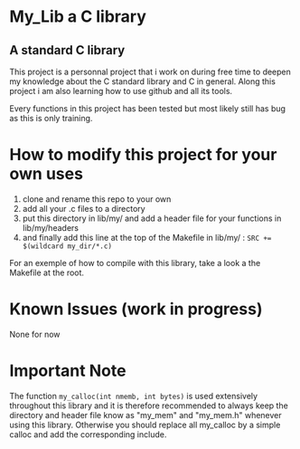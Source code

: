 # My_Lib a C library 

## A standard C library

This project is a personnal project that i work on during free time to deepen my knowledge about the C standard library and C in general.
Along this project i am also learning how to use github and all its tools.

Every functions in this project has been tested but most likely still has bug as this is only training.

# How to modify this project for your own uses

1. clone and rename this repo to your own
2. add all your .c files to a directory
3. put this directory in lib/my/ and add a header file for your functions in lib/my/headers
4. and finally add this line at the top of the Makefile in lib/my/ : ```SRC += $(wildcard my_dir/*.c)```

For an exemple of how to compile with this library, take a look a the Makefile at the root.

# Known Issues (work in progress)

None for now

# Important Note

The function ```my_calloc(int nmemb, int bytes)``` is used extensively throughout this library and it is therefore recommended to always keep the directory and header file know as "my_mem" and "my_mem.h" whenever using this library. Otherwise you should replace all my_calloc by a simple calloc and add the corresponding include.

